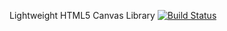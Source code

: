 Lightweight HTML5 Canvas Library [![Build Status](https://travis-ci.org/vladakilov/canvas.svg?branch=master)](https://travis-ci.org/vladakilov/canvas)